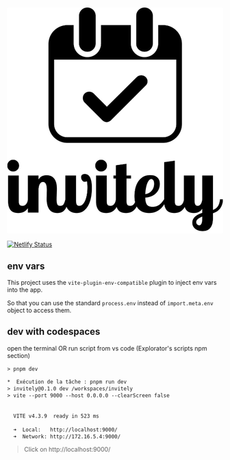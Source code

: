 [![name](src/assets/logo-no-background.svg)]("invitely)

[![Netlify Status](https://api.netlify.com/api/v1/badges/19cfe280-2bf7-43e0-887f-30291fbc52e1/deploy-status)](https://app.netlify.com/sites/invitely/deploys)

## env vars

This project uses the `vite-plugin-env-compatible` plugin to inject env vars into the app.

So that you can use the standard `process.env` instead of `import.meta.env` object to access them.

## dev with codespaces

open the terminal OR run script from vs code (Explorator's scripts npm section)

```
> pnpm dev

```

```
*  Exécution de la tâche : pnpm run dev
> invitely@0.1.0 dev /workspaces/invitely
> vite --port 9000 --host 0.0.0.0 --clearScreen false


  VITE v4.3.9  ready in 523 ms

  ➜  Local:   http://localhost:9000/
  ➜  Network: http://172.16.5.4:9000/
```

> Click on http://localhost:9000/
